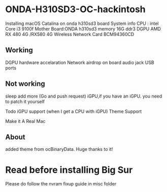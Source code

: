 # ONDA-H310SD3-OC-hackintosh
Installing macOS Catalina on onda h310sd3 board
System info
CPU : intel Core i3 9100f
Mother Board:ONDA h310sd3
memory 16G ddr3
DGPU AMD RX 480 4G /RX580 4G
Wireless Network Card BCM94360CD

## Working

DGPU hardware accelaration
Network airdrop
on board audio jack
USB ports

## Not working 

sleep
add more (Go and push request)
iGPU,if you have an iGPU. you need to patch it yourself

Todo
iGPU support (when I get a CPU with iGPU)
Theme Support

 Make it A Real Mac

## About

added theme from ocBinaryData. Huge thanks to it!

# Read before installing Big Sur

Please do follow the nvram fixup  guide in misc folder